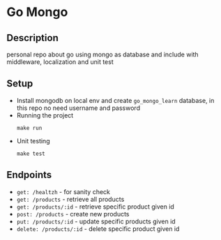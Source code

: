 # Go Mongo

## Description
personal repo about go using mongo as database and include with middleware, localization and unit test

## Setup
- Install mongodb on local env and create `go_mongo_learn` database, in this repo no need username and password
- Running the project
  ```
  make run
  ```
- Unit testing
  ```
  make test
  ```

## Endpoints
- `get: /healtzh` - for sanity check
- `get: /products` - retrieve all products
- `get: /products/:id` - retrieve specific product given id
- `post: /products` - create new products
- `put: /products/:id` - update specific products given id
- `delete: /products/:id` - delete specific product given id